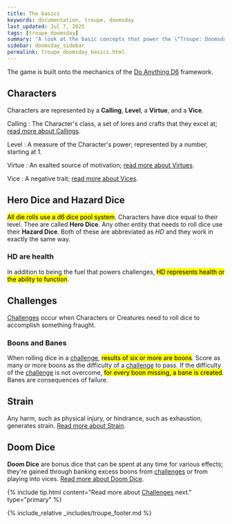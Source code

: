 ```yaml
---
title: The basics
keywords: documentation, troupe, doomsday
last_updated: Jul 7, 2025
tags: [troupe_doomsday]
summary: "A look at the basic concepts that power the \"Troupe: Doomsday\" tabletop role-playing game."
sidebar: doomsday_sidebar
permalink: troupe_doomsday_basics.html
---
```


The game is built onto the mechanics of the [Do Anything D6](dad6_overview.html) framework.

## Characters

Characters are represented by a **Calling**, **Level**, a **Virtue**, and a **Vice**.

Calling
: The Character's class, a set of lores and crafts that they excel at; [read more about Callings](troupe_doomsday_callings.html).

Level
: A measure of the Character's power; represented by a number, starting at 1.

Virtue
: An exalted source of motivation; [read more about Virtues](troupe_doomsday_virtues.html).

Vice
: A negative trait; [read more about Vices](troupe_doomsday_vices.html).

## Hero Dice and Hazard Dice

<mark>All die rolls use a d6 dice pool system</mark>. Characters have dice equal to their level. Thee are called **Hero Dice**. Any other entity that needs to roll dice use their **Hazard Dice**. Both of these are abbreviated as *HD* and they work in exactly the same way.

### HD are health

In addition to being the fuel that powers challenges, <mark>HD represents health or the ability to function</mark>.

## Challenges

[Challenges](troupe_doomsday_challenges.html) occur when Characters or Creatures need to roll dice to accomplish something fraught.

### Boons and Banes

When rolling dice in a [challenge](troupe_doomsday_challenges.html), <mark>results of six or more are boons</mark>. Score as many or more boons as the difficulty of a [challenge](troupe_doomsday_challenges.html) to pass. If the difficulty of the [challenge](troupe_doomsday_challenges.html) is not overcome, <mark>for every boon missing, a bane is created</mark>. Banes are consequences of failure.

## Strain

Any harm, such as physical injury, or hindrance, such as exhaustion, generates strain. [Read more about Strain](troupe_doomsday_strain.html).

## Doom Dice

**Doom Dice** are bonus dice that can be spent at any time for various effects; they're gained through banking excess boons from [challenges](troupe_doomsday_challenges.html) or from playing into vices. [Read more about Doom Dice](troupe_doomsday_doom.html).

{% include tip.html content="Read more about [Challenges](troupe_doomsday_challenges.html) next." type="primary" %}

{% include_relative _includes/troupe_footer.md %}
